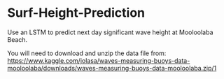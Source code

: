 # Surf-Height-Prediction
Use an LSTM to predict next day significant wave height at Mooloolaba Beach.


You will need to download and unzip the data file from: https://www.kaggle.com/jolasa/waves-measuring-buoys-data-mooloolaba/downloads/waves-measuring-buoys-data-mooloolaba.zip/1